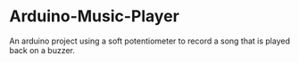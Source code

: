 Arduino-Music-Player
====================

An arduino project using a soft potentiometer to record a song that is played back on a buzzer.
